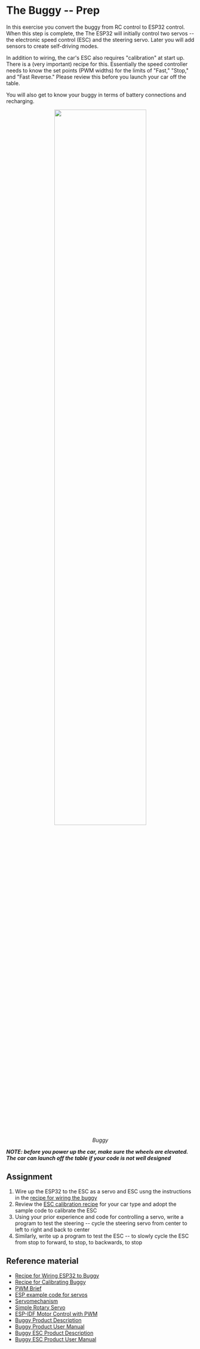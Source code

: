 # The Buggy -- Prep

In this exercise you convert the buggy from RC control to ESP32 control.
When this step is complete, the The ESP32 will initially control two servos --
the electronic speed control (ESC) and the steering servo. Later you will add sensors to
create self-driving modes.

In addition to wiring, the car's ESC also requires "calibration" at start up. There is a (very
important) recipe for this. Essentially the speed controller
needs to know the set points (PWM widths) for the limits of "Fast,"
"Stop," and "Fast Reverse." Please review this before you launch your
car off the table.

You will also get to know your buggy in terms of battery connections
and recharging.

<p align="center">
<img src="/docs/images/buggy1.png" width="70%">
</p>
<p align="center">
<i>Buggy</i>
</p>

***NOTE: before you power up the car, make sure the wheels are
   elevated. The car can launch off the table if your code is not well
   designed***


## Assignment
1. Wire up the ESP32 to the ESC as a servo and ESC usng the instructions in the [recipe for wiring the buggy](/docs/briefs/recipes/recipe-buggy-interfacing.md)
2. Review the [ESC calibration recipe](/docs/briefs/recipes/recipe-esc-buggy.md) for your car type and adopt the sample code to calibrate the ESC
3. Using your prior experience and code for controlling a servo, write a program to test the steering -- cycle the steering servo from center to left to right and back to center
4. Similarly, write up a program to test the ESC -- to slowly cycle the ESC from stop to forward, to stop, to backwards, to stop


## Reference material
- [Recipe for Wiring ESP32 to Buggy](/docs/recipes/docs/buggy-interfacing.md)
- [Recipe for Calibrating Buggy](/docs/recipes/docs/esc-buggy.md)
- [PWM Brief](/docs/design-patterns/docs/dp-pwm.md)
- [ESP example code for servos](https://github.com/espressif/esp-idf/tree/master/examples/peripherals/mcpwm/mcpwm_servo_control)
- [Servomechanism](https://en.wikipedia.org/wiki/Servomechanism)
- [Simple Rotary Servo](https://en.wikipedia.org/wiki/Servo_(radio_control))
- [ESP-IDF Motor Control with PWM](https://esp-idf.readthedocs.io/en/latest/api-reference/peripherals/mcpwm.html)
- [Buggy Product Description](https://www.nitrorcx.com/51c852-fireblue-24ghz.html)
- [Buggy Product User Manual](https://p11.secure.hostingprod.com/@hobbypartz.com/ssl/ibuyrc/manual/51C852.pdf)
- [Buggy ESC Product Description](https://www.hobbywingdirect.com/collections/quicrun-brushed-system)
- [Buggy ESC Product User Manual](https://www.hobbywing.com/products/enpdf/QuicRunWP1625-WP860-WP1060.pdf)
